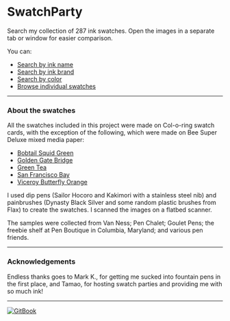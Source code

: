 
# SwatchParty

Search my collection of 287 ink swatches. Open the images in a separate tab or window for easier comparison.

You can:

* [Search by ink name](SearchByInkName.md)
* [Search by ink brand](SearchByInkBrand.md)
* [Search by color](SearchByColorCategory.md)
* [Browse individual swatches](SearchBySwatchNumber.md)

***

### About the swatches

All the swatches included in this project were made on Col-o-ring swatch cards, with the exception of the following, which were made on Bee Super Deluxe mixed media paper:

* [Bobtail Squid Green](SearchSwatches/133.png)
* [Golden Gate Bridge](SearchSwatches/55.png)
* [Green Tea](SearchSwatches/132.png)
* [San Francisco Bay](SearchSwatches/167.png)
* [Viceroy Butterfly Orange](SearchSwatches/64.png)

I used dip pens (Sailor Hocoro and Kakimori with a stainless steel nib) and painbrushes (Dynasty Black Silver and some random plastic brushes from Flax) to create the swatches. I scanned the images on a flatbed scanner.

The samples were collected from Van Ness; Pen Chalet; Goulet Pens; the freebie shelf at Pen Boutique in Columbia, Maryland; and various pen friends.

***

### Acknowledgements

Endless thanks goes to Mark K., for getting me sucked into fountain pens in the first place, and Tamao, for hosting swatch parties and providing me with so much ink!

***

[![GitBook](https://img.shields.io/static/v1?message=Documented%20on%20GitBook\&logo=gitbook\&logoColor=ffffff\&label=%20\&labelColor=5c5c5c\&color=3F89A1)](https://www.gitbook.com/preview?utm_source=gitbook_readme_badge\&utm_medium=organic\&utm_campaign=preview_documentation\&utm_content=link)
